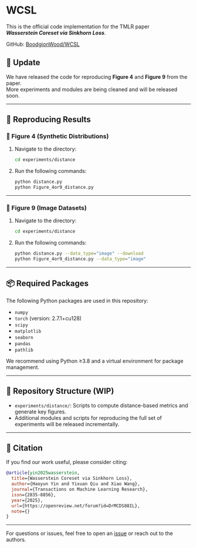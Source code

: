 # WCSL

This is the official code implementation for the TMLR paper  
**_Wasserstein Coreset via Sinkhorn Loss_**.

GitHub: [BoodgionWood/WCSL](https://github.com/BoodgionWood/WCSL)

## 📢 Update

We have released the code for reproducing **Figure 4** and **Figure 9** from the paper.  
More experiments and modules are being cleaned and will be released soon.

---

## 🔧 Reproducing Results

### 🔹 Figure 4 (Synthetic Distributions)

1. Navigate to the directory:
    ```bash
    cd experiments/distance
    ```

2. Run the following commands:
    ```bash
    python distance.py
    python Figure_4or9_distance.py
    ```

---

### 🔹 Figure 9 (Image Datasets)

1. Navigate to the directory:
    ```bash
    cd experiments/distance
    ```

2. Run the following commands:
    ```bash
    python distance.py --data_type="image" --download
    python Figure_4or9_distance.py --data_type="image"
    ```

---

## 📦 Required Packages

The following Python packages are used in this repository:

- `numpy`
- `torch` (version: 2.7.1+cu128)
- `scipy`
- `matplotlib`
- `seaborn`
- `pandas`
- `pathlib`

We recommend using Python ≥3.8 and a virtual environment for package management.

---

## 📁 Repository Structure (WIP)

- `experiments/distance/`: Scripts to compute distance-based metrics and generate key figures.
- Additional modules and scripts for reproducing the full set of experiments will be released incrementally.

---

## 📄 Citation

If you find our work useful, please consider citing:

```bibtex
@article{yin2025wasserstein,
  title={Wasserstein Coreset via Sinkhorn Loss},
  author={Haoyun Yin and Yixuan Qiu and Xiao Wang},
  journal={Transactions on Machine Learning Research},
  issn={2835-8856},
  year={2025},
  url={https://openreview.net/forum?id=DrMCDS88IL},
  note={}
}
```

---

For questions or issues, feel free to open an [issue](https://github.com/BoodgionWood/WCSL/issues) or reach out to the authors.
